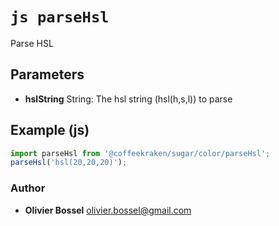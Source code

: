 


<!-- @namespace    sugar.js.color -->

# ```js parseHsl ```


Parse HSL

## Parameters

- **hslString**  String: The hsl string (hsl(h,s,l)) to parse



## Example (js)

```js
import parseHsl from '@coffeekraken/sugar/color/parseHsl';
parseHsl('hsl(20,20,20)');
```


### Author
- **Olivier Bossel** <a href="mailto:olivier.bossel@gmail.com">olivier.bossel@gmail.com</a> 



